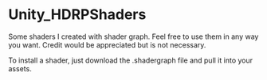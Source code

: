 # Unity_HDRPShaders
Some shaders I created with shader graph. 
Feel free to use them in any way you want. Credit would be appreciated but is not necessary.

To install a shader, just download the .shadergraph file and pull it into your assets. 
